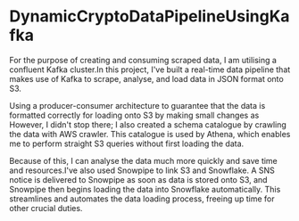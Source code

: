 # DynamicCryptoDataPipelineUsingKafka
For the purpose of creating and consuming scraped data, I am utilising a confluent Kafka cluster.In this project, I've built a real-time data pipeline that makes use of Kafka to scrape, analyse, and load data in JSON format onto S3.

Using a producer-consumer architecture to guarantee that the data is formatted correctly for loading onto S3 by making small changes as 
However, I didn't stop there; I also created a schema catalogue by crawling the data with AWS crawler. This catalogue is used by Athena, which enables me to perform straight S3 queries without first loading the data. 

Because of this, I can analyse the data much more quickly and save time and resources.I've also used Snowpipe to link S3 and Snowflake. A SNS notice is delivered to Snowpipe as soon as data is stored onto S3, and Snowpipe then begins loading the data into Snowflake automatically. This streamlines and automates the data loading process, freeing up time for other crucial duties.